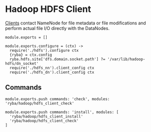 
# Hadoop HDFS Client

[Clients](http://hadoop.apache.org/docs/current/hadoop-project-dist/hadoop-hdfs/HdfsUserGuide.html) contact NameNode for file metadata or file modifications and perform actual file I/O directly with the DataNodes.

    module.exports = []

    module.exports.configure = (ctx) ->
      require('./hdfs').configure ctx
      {ryba} = ctx.config
      ryba.hdfs.site['dfs.domain.socket.path'] ?= '/var/lib/hadoop-hdfs/dn_socket'
      require('./hdfs_nn').client_config ctx
      require('./hdfs_dn').client_config ctx


## Commands

    module.exports.push commands: 'check', modules: 'ryba/hadoop/hdfs_client_check'

    module.exports.push commands: 'install', modules: [
      'ryba/hadoop/hdfs_client_install'
      'ryba/hadoop/hdfs_client_check'
    ]
